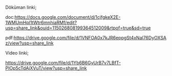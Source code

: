 Döküman linki;

doc:https://docs.google.com/document/d/1cjfgkeX2E-1WMUmHpl1tWtr6mnhiaRMf/edit?usp=share_link&ouid=115026808199364512009&rtpof=true&sd=true

pdf:https://drive.google.com/file/d/1VNFOA0x7kJR6eppgSt4xNal76DyOXSAz/view?usp=share_link

Video linki;

https://drive.google.com/file/d/1Yb6B6GyUrB7v7LBfT-PIOp5cTdAjXVuT/view?usp=share_link
